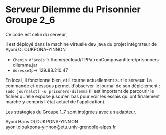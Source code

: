 # Serveur Dilemme du Prisonnier Groupe 2_6

Ce code est celui du serveur,

Il est déployé dans la machine virtuelle dev java du projet intégrateur de Ayoni OLOUKPONA-YINNON
* `Chemin d'accès`-> /home/ecloud/TPPatronComposantItere/prisonners-dilemma.jar
* `AdresseIp`-> 129.88.210.47

En local, il fonctionne bien, et il tourne actuellement sur le serveur.
La commande ci-dessous permet d'observer le journal de son déploiement :
`sudo journalctl -u prisoners-dilemma`
(il est important de parcourir le fichier qu'elle expose jusqu'en bas 
pour voir les essais qui ont finalement marché y compris l'état actuel 
de l'application).

Les strategies du Groupe 1_7 sont intégrées avec un adapteur.

Ayoni Hans OLOUKPONA-YINNON \
ayoni.oloukpona-yinnon@etu.univ-grenoble-alpes.fr